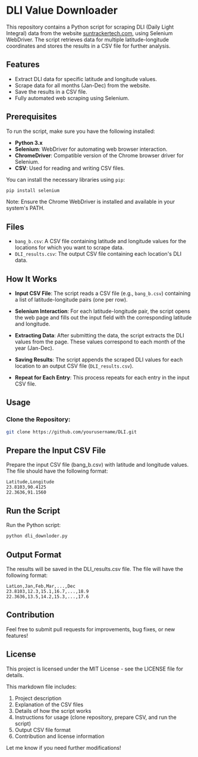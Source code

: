 # DLI Value Downloader

This repository contains a Python script for scraping DLI (Daily Light Integral) data from the website [suntrackertech.com](https://dli.suntrackertech.com/), using Selenium WebDriver. The script retrieves data for multiple latitude-longitude coordinates and stores the results in a CSV file for further analysis.

## Features

- Extract DLI data for specific latitude and longitude values.
- Scrape data for all months (Jan-Dec) from the website.
- Save the results in a CSV file.
- Fully automated web scraping using Selenium.

## Prerequisites

To run the script, make sure you have the following installed:

- **Python 3.x**
- **Selenium**: WebDriver for automating web browser interaction.
- **ChromeDriver**: Compatible version of the Chrome browser driver for Selenium.
- **CSV**: Used for reading and writing CSV files.

You can install the necessary libraries using `pip`:

```bash
pip install selenium
```
Note: Ensure the Chrome WebDriver is installed and available in your system's PATH.

## Files

- `bang_b.csv`: A CSV file containing latitude and longitude values for the locations for which you want to scrape data.
- `DLI_results.csv`: The output CSV file containing each location's DLI data.

## How It Works

- **Input CSV File**: The script reads a CSV file (e.g., `bang_b.csv`) containing a list of latitude-longitude pairs (one per row).
  
- **Selenium Interaction**: For each latitude-longitude pair, the script opens the web page and fills out the input field with the corresponding latitude and longitude.

- **Extracting Data**: After submitting the data, the script extracts the DLI values from the page. These values correspond to each month of the year (Jan-Dec).

- **Saving Results**: The script appends the scraped DLI values for each location to an output CSV file (`DLI_results.csv`).

- **Repeat for Each Entry**: This process repeats for each entry in the input CSV file.

## Usage

### Clone the Repository:

```bash
git clone https://github.com/yourusername/DLI.git
```
## Prepare the Input CSV File

Prepare the input CSV file (bang_b.csv) with latitude and longitude values. The file should have the following format:
```csv
Latitude,Longitude
23.8103,90.4125
22.3636,91.1560
```

## Run the Script

Run the Python script:
```bash
python dli_downloder.py
```
## Output Format

The results will be saved in the DLI_results.csv file. The file will have the following format:
```csv
LatLon,Jan,Feb,Mar,...,Dec
23.8103,12.3,15.1,16.7,...,18.9
22.3636,13.5,14.2,15.3,...,17.6
```
## Contribution

Feel free to submit pull requests for improvements, bug fixes, or new features!

## License

This project is licensed under the MIT License - see the LICENSE file for details.

This markdown file includes:

  1. Project description
  2. Explanation of the CSV files
  3. Details of how the script works
  4. Instructions for usage (clone repository, prepare CSV, and run the script)
  5. Output CSV file format
  6. Contribution and license information

Let me know if you need further modifications!

